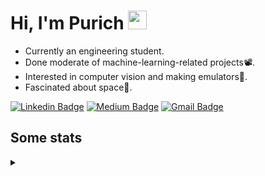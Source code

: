 <h1 align="left">Hi, I'm Purich
<img src="https://media.giphy.com/media/hvRJCLFzcasrR4ia7z/giphy.gif" width="30px"/></h1>

* Currently an engineering student.
* Done moderate of machine-learning-related projects:film_projector:.
* Interested in computer vision and making emulators:space_invader:.
* Fascinated about space:milky_way:.

[![Linkedin Badge](https://img.shields.io/badge/-Purich-blue?style=flat-square&logo=Linkedin&logoColor=white&link=https://www.linkedin.com/in/purich-siritip-16b3b3255/)](https://www.linkedin.com/in/purich-siritip-16b3b3255) [![Medium Badge](https://img.shields.io/badge/-@purich-gray?style=flat-square&labelColor=000000&logo=Medium&link=https://medium.com/@phuritsiritip)](https://medium.com/@phuritsiritip)
[![Gmail Badge](https://img.shields.io/badge/-mark.phurit@gmail.com-c14438?style=flat-square&logo=Gmail&logoColor=white&link=mailto:mark.phurit@gmail.com)](mailto:mark.phurit@gmail.com)

## Some stats

<details>
  <summary></summary>
  
  <!--START_SECTION:waka-->
**I'm a Night 🦉** 

```text
🌞 Morning    73 commits     ██████░░░░░░░░░░░░░░░░░░░   25.44% 
🌆 Daytime    70 commits     ██████░░░░░░░░░░░░░░░░░░░   24.39% 
🌃 Evening    120 commits    ██████████░░░░░░░░░░░░░░░   41.81% 
🌙 Night      24 commits     ██░░░░░░░░░░░░░░░░░░░░░░░   8.36%

```


📊 **This Week I Spent My Time On** 

```text
💬 Programming Languages: 
Python                   3 hrs 54 mins       ███████████████████████░░   92.12% 
C++                      14 mins             █░░░░░░░░░░░░░░░░░░░░░░░░   5.88% 
Other                    2 mins              ░░░░░░░░░░░░░░░░░░░░░░░░░   1.07% 
JSON                     2 mins              ░░░░░░░░░░░░░░░░░░░░░░░░░   0.92%

🐱‍💻 Projects: 
Computer Programming     3 hrs 29 mins       ████████████████████░░░░░   82.62% 
Unit_Testing             24 mins             ██░░░░░░░░░░░░░░░░░░░░░░░   9.5% 
Lab_3_Serial_Communicatio19 mins             ██░░░░░░░░░░░░░░░░░░░░░░░   7.61% 
Template                 0 secs              ░░░░░░░░░░░░░░░░░░░░░░░░░   0.26%

```


<!--END_SECTION:waka-->

  <!--START_SECTION:waka-simple-->

```text
From: 19 January 2023 - To: 06 February 2023

Total Time: 18 hrs 34 mins

Python       15 hrs 56 mins  █████████████████████▒░░░   85.79 %
C++          1 hr 8 mins     █▓░░░░░░░░░░░░░░░░░░░░░░░   06.12 %
YAML         47 mins         █░░░░░░░░░░░░░░░░░░░░░░░░   04.28 %
Markdown     10 mins         ▒░░░░░░░░░░░░░░░░░░░░░░░░   00.98 %
Git Config   8 mins          ▒░░░░░░░░░░░░░░░░░░░░░░░░   00.76 %
JavaScript   6 mins          ░░░░░░░░░░░░░░░░░░░░░░░░░   00.55 %
```

<!--END_SECTION:waka-simple-->

  <!--![Anurag's GitHub stats](https://github-readme-stats.vercel.app/api?username=vikimark&show_icons=true&theme=gruvbox_light)-->
  
</details>

<!--
**vikimark/vikimark** is a ✨ _special_ ✨ repository because its `README.md` (this file) appears on your GitHub profile.

Here are some ideas to get you started:

- 🔭 I’m currently working on ...
- 🌱 I’m currently learning ...
- 👯 I’m looking to collaborate on ...
- 🤔 I’m looking for help with ...
- 💬 Ask me about ...
- 📫 How to reach me: ...
- 😄 Pronouns: ...
- ⚡ Fun fact: ...
-->
